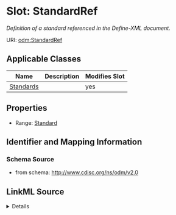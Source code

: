 # Slot: StandardRef


_Definition of a standard referenced in the Define-XML document._



URI: [odm:StandardRef](http://www.cdisc.org/ns/odm/v2.0/StandardRef)



<!-- no inheritance hierarchy -->




## Applicable Classes

| Name | Description | Modifies Slot |
| --- | --- | --- |
[Standards](Standards.md) |  |  yes  |







## Properties

* Range: [Standard](Standard.md)





## Identifier and Mapping Information







### Schema Source


* from schema: http://www.cdisc.org/ns/odm/v2.0




## LinkML Source

<details>
```yaml
name: StandardRef
description: Definition of a standard referenced in the Define-XML document.
from_schema: http://www.cdisc.org/ns/odm/v2.0
rank: 1000
list_elements_unique: true
alias: StandardRef
domain_of:
- Standards
range: Standard

```
</details>
